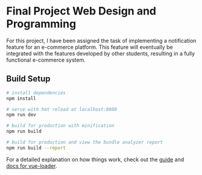 # Final Project Web Design and Programming

For this project, I have been assigned the task of implementing a notification feature for an e-commerce platform. This feature will eventually be integrated with the features developed by other students, resulting in a fully functional e-commerce system.

## Build Setup

``` bash
# install dependencies
npm install

# serve with hot reload at localhost:8080
npm run dev

# build for production with minification
npm run build

# build for production and view the bundle analyzer report
npm run build --report
```

For a detailed explanation on how things work, check out the [guide](http://vuejs-templates.github.io/webpack/) and [docs for vue-loader](http://vuejs.github.io/vue-loader).

